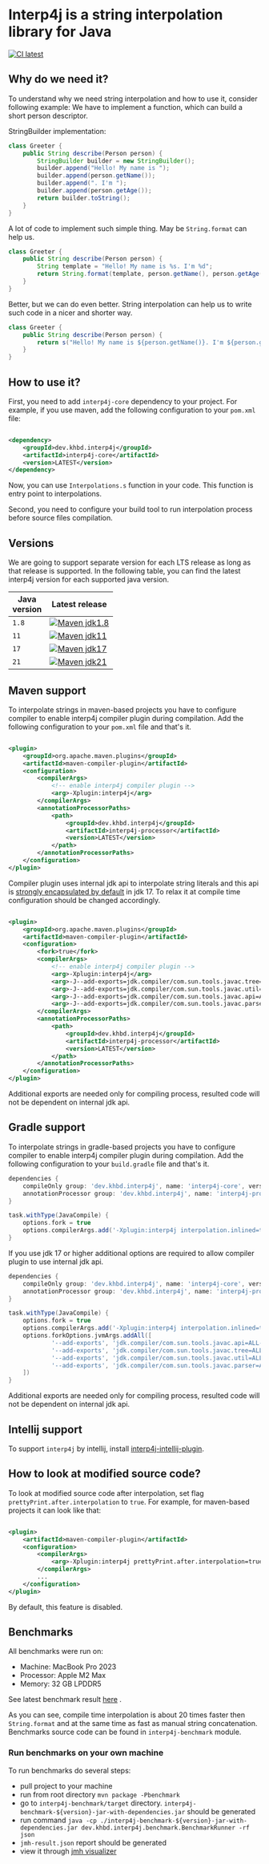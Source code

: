 # Interp4j is a string interpolation library for Java

[![CI latest](https://github.com/kh-bd/interp4j/actions/workflows/main-tests.yml/badge.svg)](https://github.com/kh-bd/interp4j/actions/workflows/main-tests.yml)

## Why do we need it?

To understand why we need string interpolation and how to use it, consider following example:
We have to implement a function, which can build a short person descriptor.

StringBuilder implementation:

```java
class Greeter {
    public String describe(Person person) {
        StringBuilder builder = new StringBuilder();
        builder.append("Hello! My name is ");
        builder.append(person.getName());
        builder.append(". I'm ");
        builder.append(person.getAge());
        return builder.toString();
    }
}
```

A lot of code to implement such simple thing. May be `String.format` can help us.

```java
class Greeter {
    public String describe(Person person) {
        String template = "Hello! My name is %s. I'm %d";
        return String.format(template, person.getName(), person.getAge());
    }
}

```

Better, but we can do even better. String interpolation can help us to write such code in a nicer and shorter way.

```java
class Greeter {
    public String describe(Person person) {
        return s("Hello! My name is ${person.getName()}. I'm ${person.getAge()}");
    }
}
```

## How to use it?

First, you need to add `interp4j-core` dependency to your project. For example, if you use maven, add the following
configuration to your `pom.xml` file:

```xml

<dependency>
    <groupId>dev.khbd.interp4j</groupId>
    <artifactId>interp4j-core</artifactId>
    <version>LATEST</version>
</dependency>
```

Now, you can use `Interpolations.s` function in your code. This function is entry point to interpolations.

Second, you need to configure your build tool to run interpolation process before source files compilation.

## Versions

We are going to support separate version for each LTS release as long as that release is supported.
In the following table, you can find the latest interp4j version for each supported java version.

| Java<br/> version | Latest release                                                                                                                                                                                           |
|-------------------|----------------------------------------------------------------------------------------------------------------------------------------------------------------------------------------------------------|
| `1.8`             | [![Maven jdk1.8](https://img.shields.io/maven-central/v/dev.khbd.interp4j/interp4j?color=brightgreen&versionSuffix=_jre1.8)](https://mvnrepository.com/artifact/dev.khbd.interp4j/interp4j/1.0.0_jre1.8) |
| `11`              | [![Maven jdk11](https://img.shields.io/maven-central/v/dev.khbd.interp4j/interp4j?color=brightgreen&versionSuffix=_jre11)](https://mvnrepository.com/artifact/dev.khbd.interp4j/interp4j/1.0.0_jre11)    |
| `17`              | [![Maven jdk17](https://img.shields.io/maven-central/v/dev.khbd.interp4j/interp4j?color=brightgreen&versionSuffix=_jre17)](https://mvnrepository.com/artifact/dev.khbd.interp4j/interp4j/1.0.0_jre17)    |
| `21`              | [![Maven jdk21](https://img.shields.io/maven-central/v/dev.khbd.interp4j/interp4j?color=brightgreen&versionSuffix=_jre21)](https://mvnrepository.com/artifact/dev.khbd.interp4j/interp4j/1.0.0_jre21)    |

## Maven support

To interpolate strings in maven-based projects you have to configure compiler to enable interp4j compiler plugin during
compilation. Add the following configuration to your `pom.xml` file and that's it.

```xml

<plugin>
    <groupId>org.apache.maven.plugins</groupId>
    <artifactId>maven-compiler-plugin</artifactId>
    <configuration>
        <compilerArgs>
            <!-- enable interp4j compiler plugin -->
            <arg>-Xplugin:interp4j</arg>
        </compilerArgs>
        <annotationProcessorPaths>
            <path>
                <groupId>dev.khbd.interp4j</groupId>
                <artifactId>interp4j-processor</artifactId>
                <version>LATEST</version>
            </path>
        </annotationProcessorPaths>
    </configuration>
</plugin>
```

Compiler plugin uses internal jdk api to interpolate string literals and
this api is [strongly encapsulated by default](https://openjdk.org/jeps/403) in jdk 17.
To relax it at compile time configuration should be changed accordingly.

```xml

<plugin>
    <groupId>org.apache.maven.plugins</groupId>
    <artifactId>maven-compiler-plugin</artifactId>
    <configuration>
        <fork>true</fork>
        <compilerArgs>
            <!-- enable interp4j compiler plugin -->
            <arg>-Xplugin:interp4j</arg>
            <arg>-J--add-exports=jdk.compiler/com.sun.tools.javac.tree=ALL-UNNAMED</arg>
            <arg>-J--add-exports=jdk.compiler/com.sun.tools.javac.util=ALL-UNNAMED</arg>
            <arg>-J--add-exports=jdk.compiler/com.sun.tools.javac.api=ALL-UNNAMED</arg>
            <arg>-J--add-exports=jdk.compiler/com.sun.tools.javac.parser=ALL-UNNAMED</arg>
        </compilerArgs>
        <annotationProcessorPaths>
            <path>
                <groupId>dev.khbd.interp4j</groupId>
                <artifactId>interp4j-processor</artifactId>
                <version>LATEST</version>
            </path>
        </annotationProcessorPaths>
    </configuration>
</plugin>
```

Additional exports are needed only for compiling process, resulted code will not be dependent on internal jdk api.

## Gradle support

To interpolate strings in gradle-based projects you have to configure compiler to enable interp4j compiler plugin during
compilation. Add the following configuration to your `build.gradle` file and that's it.

```groovy
dependencies {
    compileOnly group: 'dev.khbd.interp4j', name: 'interp4j-core', version: interp4j_version
    annotationProcessor group: 'dev.khbd.interp4j', name: 'interp4j-processor', version: interp4j_version
}

task.withType(JavaCompile) {
    options.fork = true
    options.compilerArgs.add('-Xplugin:interp4j interpolation.inlined=true')
}
```

If you use jdk 17 or higher additional options are required to allow compiler plugin
to use internal jdk api.

```groovy
dependencies {
    compileOnly group: 'dev.khbd.interp4j', name: 'interp4j-core', version: interp4j_version
    annotationProcessor group: 'dev.khbd.interp4j', name: 'interp4j-processor', version: interp4j_version
}

task.withType(JavaCompile) {
    options.fork = true
    options.compilerArgs.add('-Xplugin:interp4j interpolation.inlined=true')
    options.forkOptions.jvmArgs.addAll([
            '--add-exports', 'jdk.compiler/com.sun.tools.javac.api=ALL-UNNAMED',
            '--add-exports', 'jdk.compiler/com.sun.tools.javac.tree=ALL-UNNAMED',
            '--add-exports', 'jdk.compiler/com.sun.tools.javac.util=ALL-UNNAMED',
            '--add-exports', 'jdk.compiler/com.sun.tools.javac.parser=ALL-UNNAMED'
    ])
}
```

Additional exports are needed only for compiling process, resulted code will not be dependent on internal jdk api.

## Intellij support

To support `interp4j` by intellij, install
[interp4j-intellij-plugin](https://github.com/kh-bd/interp4j-intellij-plugin).

## How to look at modified source code?

To look at modified source code after interpolation, set flag `prettyPrint.after.interpolation` to `true`. For example,
for maven-based projects it can look like that:

```xml

<plugin>
    <artifactId>maven-compiler-plugin</artifactId>
    <configuration>
        <compilerArgs>
            <arg>-Xplugin:interp4j prettyPrint.after.interpolation=true</arg>
        </compilerArgs>
        ...
    </configuration>
</plugin>
```

By default, this feature is disabled.

## Benchmarks

All benchmarks were run on:

- Machine: MacBook Pro 2023
- Processor: Apple M2 Max
- Memory: 32 GB LPDDR5

See latest benchmark
result [here](https://jmh.morethan.io/?source=https://raw.githubusercontent.com/kh-bd/interp4j/main/readme/beanchmark/jmh_v1.1.0_j21.json)
.

As you can see, compile time interpolation is about 20 times faster then `String.format`
and at the same time as fast as manual string concatenation. Benchmarks source code can
be found in `interp4j-benchmark` module.

### Run benchmarks on your own machine

To run benchmarks do several steps:

- pull project to your machine
- run from root directory `mvn package -Pbenchmark`
- go to `interp4j-benchmark/target` directory. `interp4j-benchmark-${version}-jar-with-dependencies.jar` should be
  generated
- run
  command `java -cp ./interp4j-benchmark-${version}-jar-with-dependencies.jar dev.khbd.interp4j.benchmark.BenchmarkRunner -rf json`
- `jmh-result.json` report should be generated
- view it through [jmh visualizer](https://jmh.morethan.io/)
